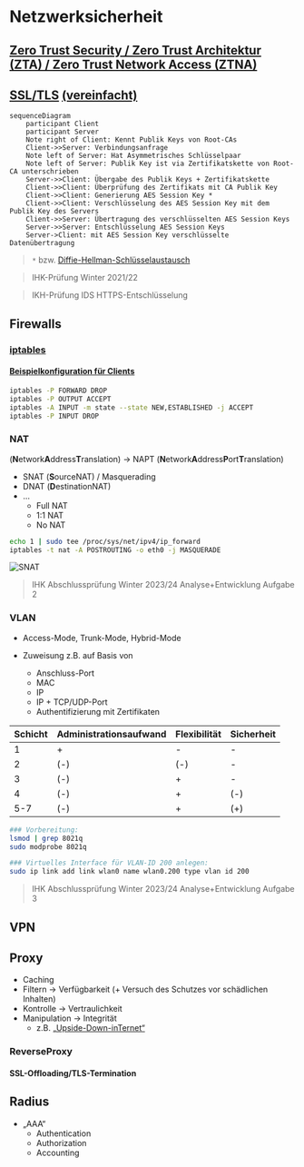 # Netzwerksicherheit

## [Zero Trust Security / Zero Trust Architektur (ZTA) / Zero Trust Network Access (ZTNA)](https://de.wikipedia.org/wiki/Zero_Trust_Security)

## [SSL/TLS](https://de.wikipedia.org/wiki/Transport_Layer_Security) [(vereinfacht)](https://de.wikipedia.org/wiki/Transport_Layer_Security#/media/Datei:SSL_handshake_with_two_way_authentication_with_certificates.svg)

```mermaid
sequenceDiagram
    participant Client
    participant Server
    Note right of Client: Kennt Publik Keys von Root-CAs
    Client->>Server: Verbindungsanfrage
    Note left of Server: Hat Asymmetrisches Schlüsselpaar
    Note left of Server: Publik Key ist via Zertifikatskette von Root-CA unterschrieben
    Server->>Client: Übergabe des Publik Keys + Zertifikatskette
    Client->>Client: Überprüfung des Zertifikats mit CA Publik Key
    Client->>Client: Generierung AES Session Key *
    Client->>Client: Verschlüsselung des AES Session Key mit dem Publik Key des Servers
    Client->>Server: Übertragung des verschlüsselten AES Session Keys
    Server->>Server: Entschlüsselung AES Session Keys
    Server->Client: mit AES Session Key verschlüsselte Datenübertragung
```

> `*` bzw. [Diffie-Hellman-Schlüsselaustausch](https://de.wikipedia.org/wiki/Transport_Layer_Security#TLS_Handshake_Protocol)

> IHK-Prüfung Winter 2021/22

> IKH-Prüfung IDS HTTPS-Entschlüsselung

## Firewalls

### [iptables](https://wiki.ubuntuusers.de/iptables/)

#### [Beispielkonfiguration für Clients](https://www.cyberciti.biz/tips/linux-iptables-examples.html)

```bash
iptables -P FORWARD DROP
iptables -P OUTPUT ACCEPT
iptables -A INPUT -m state --state NEW,ESTABLISHED -j ACCEPT
iptables -P INPUT DROP
```

### NAT
(**N**etwork**A**ddress**T**ranslation)
-> NAPT (**N**etwork**A**ddress**P**ort**T**ranslation)

* SNAT (**S**ourceNAT) / Masquerading
* DNAT (**D**estinationNAT)
* …
  * Full NAT
  * 1:1 NAT
  * No NAT

```bash
echo 1 | sudo tee /proc/sys/net/ipv4/ip_forward
iptables -t nat -A POSTROUTING -o eth0 -j MASQUERADE
```

![SNAT](https://upload.wikimedia.org/wikipedia/commons/c/c7/NAT_Concept-en.svg)


> IHK Abschlussprüfung Winter 2023/24 Analyse+Entwicklung Aufgabe 2

### VLAN

* Access-Mode, Trunk-Mode, Hybrid-Mode

* Zuweisung z.B. auf Basis von
  * Anschluss-Port
  * MAC
  * IP
  * IP + TCP/UDP-Port
  * Authentifizierung mit Zertifikaten

| Schicht | Administrationsaufwand | Flexibilität | Sicherheit |
|---------|------------------------|--------------|------------|
| 1       | +                      | -            | -          |
| 2       | (-)                    | (-)          | -          |
| 3       | (-)                    | +            | -          |
| 4       | (-)                    | +            | (-)        |
| 5-7     | (-)                    | +            | (+)        |

```bash
### Vorbereitung:
lsmod | grep 8021q
sudo modprobe 8021q

### Virtuelles Interface für VLAN-ID 200 anlegen:
sudo ip link add link wlan0 name wlan0.200 type vlan id 200
```

> IHK Abschlussprüfung Winter 2023/24 Analyse+Entwicklung Aufgabe 3

## VPN

## Proxy
* Caching
* Filtern -> Verfügbarkeit (+ Versuch des Schutzes vor schädlichen Inhalten)
* Kontrolle -> Vertraulichkeit
* Manipulation -> Integrität
  * z.B. [„Upside-Down-inTernet“](https://pete.ex-parrot.com/upside-down-ternet.html)

### ReverseProxy
#### SSL-Offloading/TLS-Termination

## Radius

* „AAA“
  * Authentication
  * Authorization
  * Accounting
